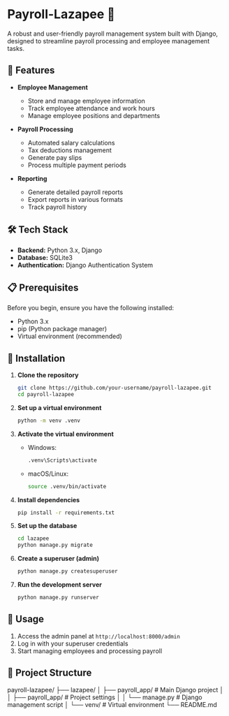 # Payroll-Lazapee 💼

A robust and user-friendly payroll management system built with Django, designed to streamline payroll processing and employee management tasks.

## 🌟 Features

- **Employee Management**
  - Store and manage employee information
  - Track employee attendance and work hours
  - Manage employee positions and departments

- **Payroll Processing**
  - Automated salary calculations
  - Tax deductions management
  - Generate pay slips
  - Process multiple payment periods

- **Reporting**
  - Generate detailed payroll reports
  - Export reports in various formats
  - Track payroll history

## 🛠️ Tech Stack

- **Backend:** Python 3.x, Django
- **Database:** SQLite3
- **Authentication:** Django Authentication System

## 📋 Prerequisites

Before you begin, ensure you have the following installed:
- Python 3.x
- pip (Python package manager)
- Virtual environment (recommended)

## 🚀 Installation

1. **Clone the repository**
   ```bash
   git clone https://github.com/your-username/payroll-lazapee.git
   cd payroll-lazapee
   ```

2. **Set up a virtual environment**
   ```bash
   python -m venv .venv
   ```

3. **Activate the virtual environment**
   - Windows:
     ```bash
     .venv\Scripts\activate
     ```
   - macOS/Linux:
     ```bash
     source .venv/bin/activate
     ```

4. **Install dependencies**
   ```bash
   pip install -r requirements.txt
   ```

5. **Set up the database**
   ```bash
   cd lazapee
   python manage.py migrate
   ```

6. **Create a superuser (admin)**
   ```bash
   python manage.py createsuperuser
   ```

7. **Run the development server**
   ```bash
   python manage.py runserver
   ```

## 🎯 Usage

1. Access the admin panel at `http://localhost:8000/admin`
2. Log in with your superuser credentials
3. Start managing employees and processing payroll

## 📁 Project Structure

payroll-lazapee/
├── lazapee/
│ ├── payroll_app/ # Main Django project
│ │ ├── payroll_app/ # Project settings
│ │ └── manage.py # Django management script
│ └── venv/ # Virtual environment
└── README.md

